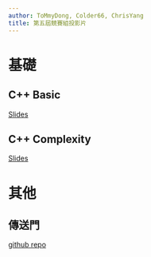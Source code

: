 ```yaml
---
author: ToMmyDong, Colder66, ChrisYang
title: 第五屆競賽組投影片
---
```


# 基礎

## C++  Basic

[Slides](cpp_basic/slides.html)

## C++  Complexity
                                                                            
[Slides](complexity/slides.html)


# 其他

## 傳送門

[github repo](https://github.com/dl8sd11/iced_cp_5th)
